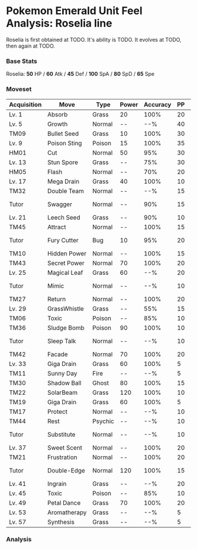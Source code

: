 # Pokemon Emerald Unit Feel Analysis: Roselia line

Roselia is first obtained at TODO. It's ability is TODO. It evolves at TODO, then again at TODO.

### Base Stats

Roselia: **50** HP / **60** Atk / **45** Def / **100** SpA / **80** SpD / **65** Spe

### Moveset

|Acquisition|Move        |Type   |Power|Accuracy|PP |Notes                    |
|---        |---         |---    |---  |---     |---|---                      |
|Lv. 1      |Absorb      |Grass  |20   |100%    |20 |                         |
|Lv. 5      |Growth      |Normal |--   |--%     |40 |                         |
|TM09       |Bullet Seed |Grass  |10   |100%    |30 |                         |
|Lv. 9      |Poison Sting|Poison |15   |100%    |35 |                         |
|HM01       |Cut         |Normal |50   |95%     |30 |                         |
|Lv. 13     |Stun Spore  |Grass  |--   |75%     |30 |                         |
|HM05       |Flash       |Normal |--   |70%     |20 |                         |
|Lv. 17     |Mega Drain  |Grass  |40   |100%    |10 |                         |
|TM32       |Double Team |Normal |--   |--%     |15 |                         |
|Tutor      |Swagger     |Normal |--   |90%     |15 |Emerald only             |
|Lv. 21     |Leech Seed  |Grass  |--   |90%     |10 |                         |
|TM45       |Attract     |Normal |--   |100%    |15 |                         |
|Tutor      |Fury Cutter |Bug    |10   |95%     |20 |Emerald only             |
|TM10       |Hidden Power|Normal |--   |100%    |15 |                         |
|TM43       |Secret Power|Normal |70   |100%    |20 |                         |
|Lv. 25     |Magical Leaf|Grass  |60   |--%     |20 |                         |
|Tutor      |Mimic       |Normal |--   |--%     |10 |Emerald only             |
|TM27       |Return      |Normal |--   |100%    |20 |                         |
|Lv. 29     |GrassWhistle|Grass  |--   |55%     |15 |                         |
|TM06       |Toxic       |Poison |--   |85%     |10 |                         |
|TM36       |Sludge Bomb |Poison |90   |100%    |10 |                         |
|Tutor      |Sleep Talk  |Normal |--   |--%     |10 |Emerald only             |
|TM42       |Facade      |Normal |70   |100%    |20 |                         |
|Lv. 33     |Giga Drain  |Grass  |60   |100%    |5  |                         |
|TM11       |Sunny Day   |Fire   |--   |--%     |5  |                         |
|TM30       |Shadow Ball |Ghost  |80   |100%    |15 |                         |
|TM22       |SolarBeam   |Grass  |120  |100%    |10 |                         |
|TM19       |Giga Drain  |Grass  |60   |100%    |5  |                         |
|TM17       |Protect     |Normal |--   |--%     |10 |                         |
|TM44       |Rest        |Psychic|--   |--%     |10 |                         |
|Tutor      |Substitute  |Normal |--   |--%     |10 |Emerald only             |
|Lv. 37     |Sweet Scent |Normal |--   |100%    |20 |                         |
|TM21       |Frustration |Normal |--   |100%    |20 |                         |
|Tutor      |Double-Edge |Normal |120  |100%    |15 |Emerald only             |
|Lv. 41     |Ingrain     |Grass  |--   |--%     |20 |                         |
|Lv. 45     |Toxic       |Poison |--   |85%     |10 |                         |
|Lv. 49     |Petal Dance |Grass  |70   |100%    |20 |                         |
|Lv. 53     |Aromatherapy|Grass  |--   |--%     |5  |                         |
|Lv. 57     |Synthesis   |Grass  |--   |--%     |5  |                         |

### Analysis